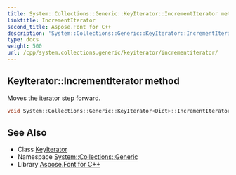 ```yaml
---
title: System::Collections::Generic::KeyIterator::IncrementIterator method
linktitle: IncrementIterator
second_title: Aspose.Font for C++
description: 'System::Collections::Generic::KeyIterator::IncrementIterator method. Moves the iterator step forward in C++.'
type: docs
weight: 500
url: /cpp/system.collections.generic/keyiterator/incrementiterator/
---
```

## KeyIterator::IncrementIterator method


Moves the iterator step forward.

```cpp
void System::Collections::Generic::KeyIterator<Dict>::IncrementIterator() override
```

## See Also

* Class [KeyIterator](../)
* Namespace [System::Collections::Generic](../../)
* Library [Aspose.Font for C++](../../../)
